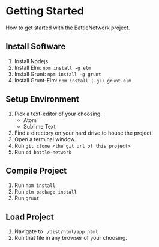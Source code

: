 # Getting Started
How to get started with the BattleNetwork project.

## Install Software
1. Install Nodejs
1. Install Elm: `npm install -g elm`
1. Install Grunt: `npm install -g grunt`
1. Install Grunt-Elm: `npm install (-g?) grunt-elm`

## Setup Environment
1. Pick a text-editor of your choosing.
    - Atom
    - Sublime Text
1. Find a directory on your hard drive to house the project.
1. Open a terminal window.
1. Run `git clone <the git url of this project>`
1. Run `cd battle-network`

## Compile Project
1. Run `npm install`
1. Run `elm package install`
1. Run `grunt`

## Load Project
1. Navigate to `./dist/html/app.html`
1. Run that file in any browser of your choosing.
